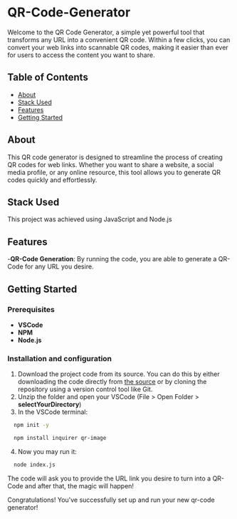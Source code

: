# QR-Code-Generator
Welcome to the QR Code Generator, a simple yet powerful tool that transforms any URL into a convenient QR code. Within a few clicks, you can convert your web links into scannable QR codes, making it easier than ever for users to access the content you want to share. 

## Table of Contents
- [About](#about)
- [Stack Used](#stack-used)
- [Features](#features)
- [Getting Started](#getting-started)

## About
This QR code generator is designed to streamline the process of creating QR codes for web links. Whether you want to share a website, a social media profile, or any online resource, this tool allows you to generate QR codes quickly and effortlessly.

## Stack Used
This project was achieved using JavaScript and Node.js

## Features
-**QR-Code Generation**: By running the code, you are able to generate a QR-Code for any URL you desire.

## Getting Started
### Prerequisites
- **VSCode**
- **NPM**
- **Node.js**

### Installation and configuration 
1. Download the project code from its source. You can do this by either downloading the code directly from [the source](https://github.com/catarinarodriguesv/QR-Code-Generator.git) or by cloning the repository using a version control tool like Git.
2. Unzip the folder and open your VSCode (File > Open Folder > **selectYourDirectory**)
3. In the VSCode terminal:
```bash
  npm init -y
```
```bash
  npm install inquirer qr-image
```
4. Now you may run it:
```bash
  node index.js
```

The code will ask you to provide the URL link you desire to turn into a QR-Code and after that, the magic will happen!

Congratulations! You've successfully set up and run your new qr-code generator! 
